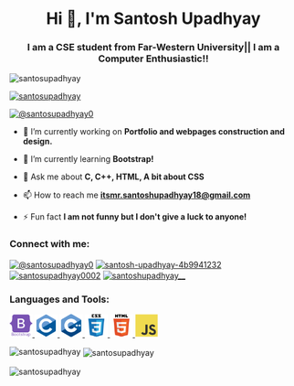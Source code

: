 
<h1 align="center">Hi 👋, I'm Santosh Upadhyay</h1>
<h3 align="center">I am a CSE student from Far-Western University|| I am a Computer Enthusiastic!!</h3>

<p align="left"> <img src="https://komarev.com/ghpvc/?username=santosupadhyay&label=Profile%20views&color=0e75b6&style=flat" alt="santosupadhyay" /> </p>

<p align="left"> <a href="https://github.com/ryo-ma/github-profile-trophy"><img src="https://github-profile-trophy.vercel.app/?username=santosupadhyay" alt="santosupadhyay" /></a> </p>

<p align="left"> <a href="https://twitter.com/@santosupadhyay0" target="blank"><img src="https://img.shields.io/twitter/follow/@santosupadhyay0?logo=twitter&style=for-the-badge" alt="@santosupadhyay0" /></a> </p>

- 🔭 I’m currently working on **Portfolio and webpages construction and design.**

- 🌱 I’m currently learning **Bootstrap!**

- 💬 Ask me about **C, C++, HTML, A bit about CSS**

- 📫 How to reach me **itsmr.santoshupadhyay18@gmail.com**

- ⚡ Fun fact **I am not funny but I don't give a luck to anyone!**

<h3 align="left">Connect with me:</h3>
<p align="left">
<a href="https://twitter.com/@santosupadhyay0" target="blank"><img align="center" src="https://raw.githubusercontent.com/rahuldkjain/github-profile-readme-generator/master/src/images/icons/Social/twitter.svg" alt="@santosupadhyay0" height="30" width="40" /></a>
<a href="https://linkedin.com/in/santosh-upadhyay-4b9941232" target="blank"><img align="center" src="https://raw.githubusercontent.com/rahuldkjain/github-profile-readme-generator/master/src/images/icons/Social/linked-in-alt.svg" alt="santosh-upadhyay-4b9941232" height="30" width="40" /></a>
<a href="https://fb.com/santosupadhyay0002" target="blank"><img align="center" src="https://raw.githubusercontent.com/rahuldkjain/github-profile-readme-generator/master/src/images/icons/Social/facebook.svg" alt="santosupadhyay0002" height="30" width="40" /></a>
<a href="https://instagram.com/santoshupadhyay__" target="blank"><img align="center" src="https://raw.githubusercontent.com/rahuldkjain/github-profile-readme-generator/master/src/images/icons/Social/instagram.svg" alt="santoshupadhyay__" height="30" width="40" /></a>
</p>

<h3 align="left">Languages and Tools:</h3>
<p align="left"> <a href="https://getbootstrap.com" target="_blank" rel="noreferrer"> <img src="https://raw.githubusercontent.com/devicons/devicon/master/icons/bootstrap/bootstrap-plain-wordmark.svg" alt="bootstrap" width="40" height="40"/> </a> <a href="https://www.cprogramming.com/" target="_blank" rel="noreferrer"> <img src="https://raw.githubusercontent.com/devicons/devicon/master/icons/c/c-original.svg" alt="c" width="40" height="40"/> </a> <a href="https://www.w3schools.com/cpp/" target="_blank" rel="noreferrer"> <img src="https://raw.githubusercontent.com/devicons/devicon/master/icons/cplusplus/cplusplus-original.svg" alt="cplusplus" width="40" height="40"/> </a> <a href="https://www.w3schools.com/css/" target="_blank" rel="noreferrer"> <img src="https://raw.githubusercontent.com/devicons/devicon/master/icons/css3/css3-original-wordmark.svg" alt="css3" width="40" height="40"/> </a> <a href="https://www.w3.org/html/" target="_blank" rel="noreferrer"> <img src="https://raw.githubusercontent.com/devicons/devicon/master/icons/html5/html5-original-wordmark.svg" alt="html5" width="40" height="40"/> </a> <a href="https://developer.mozilla.org/en-US/docs/Web/JavaScript" target="_blank" rel="noreferrer"> <img src="https://raw.githubusercontent.com/devicons/devicon/master/icons/javascript/javascript-original.svg" alt="javascript" width="40" height="40"/> </a> </p>

<p><img align="left" src="https://github-readme-stats.vercel.app/api/top-langs?username=santosupadhyay&show_icons=true&locale=en&layout=compact" alt="santosupadhyay" /></p>

<p>&nbsp;<img align="center" src="https://github-readme-stats.vercel.app/api?username=santosupadhyay&show_icons=true&locale=en" alt="santosupadhyay" /></p>

<p><img align="center" src="https://github-readme-streak-stats.herokuapp.com/?user=santosupadhyay&" alt="santosupadhyay" /></p>


